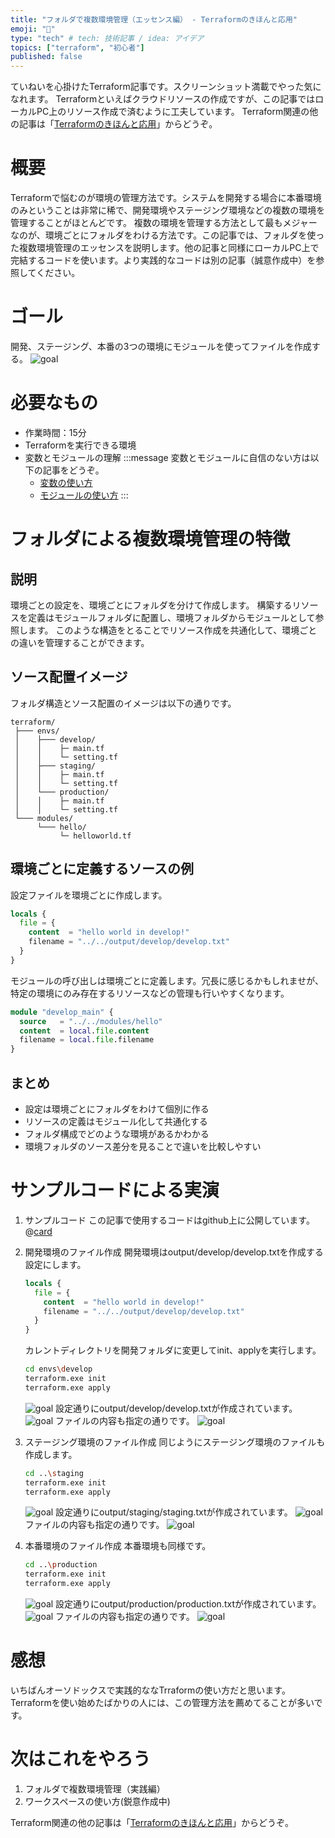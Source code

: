 ```yaml
---
title: "フォルダで複数環境管理（エッセンス編） - Terraformのきほんと応用"
emoji: "🐣"
type: "tech" # tech: 技術記事 / idea: アイデア
topics: ["terraform", "初心者"]
published: false
---
```

ていねいを心掛けたTerraform記事です。スクリーンショット満載でやった気になれます。
Terraformといえばクラウドリソースの作成ですが、この記事ではローカルPC上のリソース作成で済むように工夫しています。
Terraform関連の他の記事は「[Terraformのきほんと応用](https://zenn.dev/sway/articles/terraform_index_list)」からどうぞ。

# 概要
Terraformで悩むのが環境の管理方法です。システムを開発する場合に本番環境のみということは非常に稀で、開発環境やステージング環境などの複数の環境を管理することがほとんどです。
複数の環境を管理する方法として最もメジャーなのが、環境ごとにフォルダをわける方法です。この記事では、フォルダを使った複数環境管理のエッセンスを説明します。他の記事と同様にローカルPC上で完結するコードを使います。より実践的なコードは別の記事（誠意作成中）を参照してください。

# ゴール
開発、ステージング、本番の3つの環境にモジュールを使ってファイルを作成する。
![goal](/images/terraform_biginner_envbyfolder/terraform_biginner_envbyfolder_goal.jpg)

# 必要なもの
- 作業時間：15分
- Terraformを実行できる環境
- 変数とモジュールの理解
   :::message
   変数とモジュールに自信のない方は以下の記事をどうぞ。
   - [変数の使い方](https://zenn.dev/sway/articles/terraform_biginner_varliable)
   - [モジュールの使い方](https://zenn.dev/sway/articles/terraform_biginner_modules)
   :::

# フォルダによる複数環境管理の特徴
## 説明
環境ごとの設定を、環境ごとにフォルダを分けて作成します。
構築するリソースを定義はモジュールフォルダに配置し、環境フォルダからモジュールとして参照します。
このような構造をとることでリソース作成を共通化して、環境ごとの違いを管理することができます。

## ソース配置イメージ
フォルダ構造とソース配置のイメージは以下の通りです。
```
terraform/
 ├─── envs/
 │    ├─── develop/
 │    │    ├─ main.tf
 │    │    └─ setting.tf
 │    ├─── staging/
 │    │    ├─ main.tf
 │    │    └─ setting.tf
 │    └─── production/
 │    │    ├─ main.tf
 │    │    └─ setting.tf
 └─── modules/
      └─── hello/
           └─ helloworld.tf
```

## 環境ごとに定義するソースの例
設定ファイルを環境ごとに作成します。
```hcl:setting.tf
locals {
  file = {
    content  = "hello world in develop!"
    filename = "../../output/develop/develop.txt"
  }
}
```
モジュールの呼び出しは環境ごとに定義します。冗長に感じるかもしれませが、特定の環境にのみ存在するリソースなどの管理も行いやすくなります。
```hcl:main.tf
module "develop_main" {
  source   = "../../modules/hello"
  content  = local.file.content
  filename = local.file.filename
}
```

## まとめ
- 設定は環境ごとにフォルダをわけて個別に作る
- リソースの定義はモジュール化して共通化する
- フォルダ構成でどのような環境があるかわかる
- 環境フォルダのソース差分を見ることで違いを比較しやすい

# サンプルコードによる実演

1. サンプルコード
   この記事で使用するコードはgithub上に公開しています。
   @[card](https://github.com/sway11466/zenn/tree/main/sample_codes/terraform_biginner_envbyfolder)

1. 開発環境のファイル作成
   開発環境はoutput/develop/develop.txtを作成する設定にします。
   ```hcl:envs/develop/setting.tf
   locals {
     file = {
       content  = "hello world in develop!"
       filename = "../../output/develop/develop.txt"
     }
   }
   ```
   カレントディレクトリを開発フォルダに変更してinit、applyを実行します。
   ```bash
   cd envs\develop
   terraform.exe init
   terraform.exe apply
   ```
   ![goal](/images/terraform_biginner_envbyfolder/terraform_biginner_envbyfolder_tutorial_01.jpg)
   設定通りにoutput/develop/develop.txtが作成されています。
   ![goal](/images/terraform_biginner_envbyfolder/terraform_biginner_envbyfolder_tutorial_02.jpg)
   ファイルの内容も指定の通りです。
   ![goal](/images/terraform_biginner_envbyfolder/terraform_biginner_envbyfolder_tutorial_03.jpg)

1. ステージング環境のファイル作成
   同じようにステージング環境のファイルも作成します。
   ```bash
   cd ..\staging
   terraform.exe init
   terraform.exe apply
   ```
   ![goal](/images/terraform_biginner_envbyfolder/terraform_biginner_envbyfolder_tutorial_04.jpg)
   設定通りにoutput/staging/staging.txtが作成されています。
   ![goal](/images/terraform_biginner_envbyfolder/terraform_biginner_envbyfolder_tutorial_05.jpg)
   ファイルの内容も指定の通りです。
   ![goal](/images/terraform_biginner_envbyfolder/terraform_biginner_envbyfolder_tutorial_06.jpg)

1. 本番環境のファイル作成
   本番環境も同様です。
   ```bash
   cd ..\production
   terraform.exe init
   terraform.exe apply
   ```
   ![goal](/images/terraform_biginner_envbyfolder/terraform_biginner_envbyfolder_tutorial_07.jpg)
   設定通りにoutput/production/production.txtが作成されています。
   ![goal](/images/terraform_biginner_envbyfolder/terraform_biginner_envbyfolder_tutorial_08.jpg)
   ファイルの内容も指定の通りです。
   ![goal](/images/terraform_biginner_envbyfolder/terraform_biginner_envbyfolder_tutorial_09.jpg)

# 感想
いちばんオーソドックスで実践的ななTrraformの使い方だと思います。Terraformを使い始めたばかりの人には、この管理方法を薦めてることが多いです。

# 次はこれをやろう
1. フォルダで複数環境管理（実践編）
1. ワークスペースの使い方(鋭意作成中)

Terraform関連の他の記事は「[Terraformのきほんと応用](https://zenn.dev/sway/articles/terraform_index_list)」からどうぞ。
